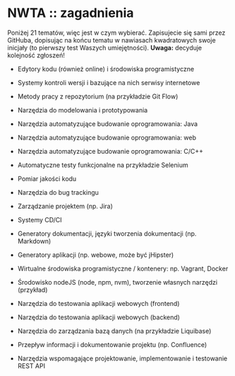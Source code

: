 # NWTA :: zagadnienia

Poniżej 21 tematów, więc jest w czym wybierać. Zapisujecie się sami przez GitHuba, dopisując na końcu tematu w nawiasach kwadratowych swoje inicjały (to pierwszy test Waszych umiejętności). **Uwaga:** decyduje kolejność zgłoszeń!

- Edytory kodu (również online) i środowiska programistyczne

- Systemy kontroli wersji i bazujące na nich serwisy internetowe

- Metody pracy z repozytorium (na przykładzie Git Flow)

- Narzędzia do modelowania i prototypowania

- Narzędzia automatyzujące budowanie oprogramowania: Java

- Narzędzia automatyzujące budowanie oprogramowania: web

- Narzędzia automatyzujące budowanie oprogramowania: C/C++

- Automatyczne testy funkcjonalne na przykładzie Selenium

- Pomiar jakości kodu

- Narzędzia do bug trackingu

- Zarządzanie projektem (np. Jira)

- Systemy CD/CI

- Generatory dokumentacji, języki tworzenia dokumentacji (np. Markdown)

- Generatory aplikacji (np. webowe, może być jHipster)

- Wirtualne środowiska programistyczne / kontenery: np. Vagrant, Docker

- Środowisko nodeJS (node, npm, nvm), tworzenie własnych narzędzi (przykład)

- Narzędzia do testowania aplikacji webowych (frontend)

- Narzędzia do testowania aplikacji webowych (backend)

- Narzędzia do zarządzania bazą danych (na przykładzie Liquibase)

- Przepływ informacji i dokumentowanie projektu (np. Confluence)

- Narzędzia wspomagające projektowanie, implementowanie i testowanie REST API
